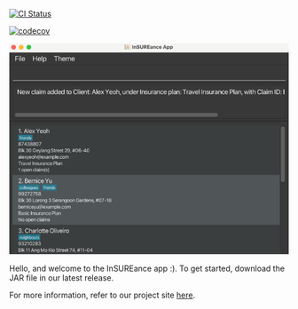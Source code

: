[![CI Status](https://github.com/AY2425S1-CS2103-F12-1/tp/workflows/Java%20CI/badge.svg)](https://github.com/AY2425S1-CS2103-F12-1/tp/actions/)

[![codecov](https://codecov.io/gh/AY2425S1-CS2103-F12-1/tp/graph/badge.svg?token=4P6LHV4HJ0)](https://codecov.io/gh/AY2425S1-CS2103-F12-1/tp)

![Ui.png](docs/images/Ui.png)

Hello, and welcome to the InSUREance app :). To get started, download the JAR file in our latest release.

For more information, refer to our project site [here](https://ay2425s1-cs2103-f12-1.github.io/tp/).
